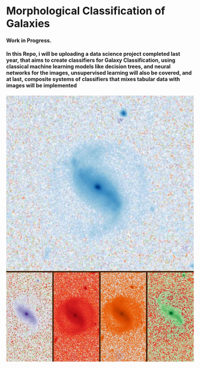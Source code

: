 # Morphological Classification of Galaxies
#### Work in Progress.

#### In this Repo, i will be uploading a data science project completed last year, that aims to create classifiers for Galaxy Classification, using classical machine learning models like decision trees, and neural networks for the images, unsupervised learning will also be covered, and at last, composite systems of classifiers that mixes tabular data with images will be implemented

![Sample Image (5 channels)](/assets/img/galaxias.jpeg)
